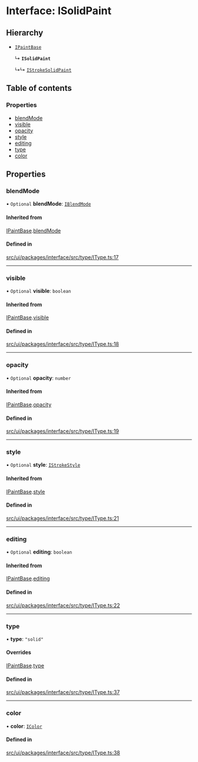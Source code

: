 # Interface: ISolidPaint

## Hierarchy

- [`IPaintBase`](IPaintBase.md)

  ↳ **`ISolidPaint`**

  ↳↳ [`IStrokeSolidPaint`](IStrokeSolidPaint.md)

## Table of contents

### Properties

- [blendMode](ISolidPaint.md#blendmode)
- [visible](ISolidPaint.md#visible)
- [opacity](ISolidPaint.md#opacity)
- [style](ISolidPaint.md#style)
- [editing](ISolidPaint.md#editing)
- [type](ISolidPaint.md#type)
- [color](ISolidPaint.md#color)

## Properties

### blendMode

• `Optional` **blendMode**: [`IBlendMode`](../modules.md#iblendmode)

#### Inherited from

[IPaintBase](IPaintBase.md).[blendMode](IPaintBase.md#blendmode)

#### Defined in

[src/ui/packages/interface/src/type/IType.ts:17](https://github.com/leaferjs/leafer-ui/blob/4f34682d75d50ed9144f891fb4da145a8d369069/packages/interface/src/type/IType.ts#L17)

___

### visible

• `Optional` **visible**: `boolean`

#### Inherited from

[IPaintBase](IPaintBase.md).[visible](IPaintBase.md#visible)

#### Defined in

[src/ui/packages/interface/src/type/IType.ts:18](https://github.com/leaferjs/leafer-ui/blob/4f34682d75d50ed9144f891fb4da145a8d369069/packages/interface/src/type/IType.ts#L18)

___

### opacity

• `Optional` **opacity**: `number`

#### Inherited from

[IPaintBase](IPaintBase.md).[opacity](IPaintBase.md#opacity)

#### Defined in

[src/ui/packages/interface/src/type/IType.ts:19](https://github.com/leaferjs/leafer-ui/blob/4f34682d75d50ed9144f891fb4da145a8d369069/packages/interface/src/type/IType.ts#L19)

___

### style

• `Optional` **style**: [`IStrokeStyle`](IStrokeStyle.md)

#### Inherited from

[IPaintBase](IPaintBase.md).[style](IPaintBase.md#style)

#### Defined in

[src/ui/packages/interface/src/type/IType.ts:21](https://github.com/leaferjs/leafer-ui/blob/4f34682d75d50ed9144f891fb4da145a8d369069/packages/interface/src/type/IType.ts#L21)

___

### editing

• `Optional` **editing**: `boolean`

#### Inherited from

[IPaintBase](IPaintBase.md).[editing](IPaintBase.md#editing)

#### Defined in

[src/ui/packages/interface/src/type/IType.ts:22](https://github.com/leaferjs/leafer-ui/blob/4f34682d75d50ed9144f891fb4da145a8d369069/packages/interface/src/type/IType.ts#L22)

___

### type

• **type**: ``"solid"``

#### Overrides

[IPaintBase](IPaintBase.md).[type](IPaintBase.md#type)

#### Defined in

[src/ui/packages/interface/src/type/IType.ts:37](https://github.com/leaferjs/leafer-ui/blob/4f34682d75d50ed9144f891fb4da145a8d369069/packages/interface/src/type/IType.ts#L37)

___

### color

• **color**: [`IColor`](../modules.md#icolor)

#### Defined in

[src/ui/packages/interface/src/type/IType.ts:38](https://github.com/leaferjs/leafer-ui/blob/4f34682d75d50ed9144f891fb4da145a8d369069/packages/interface/src/type/IType.ts#L38)
